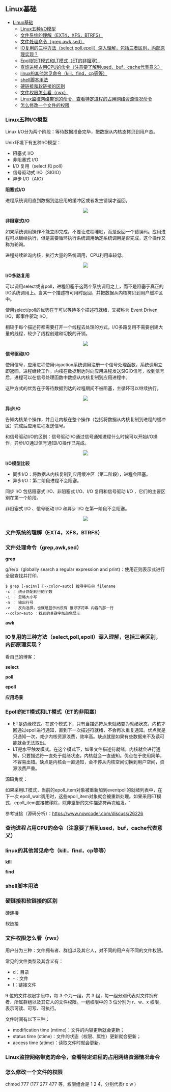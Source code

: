 ## Linux基础

- [Linux基础](#linux--)
  * [Linux五种I/O模型](#linux--i-o--)
  * [文件系统的理解（EXT4，XFS，BTRFS）](#--------ext4-xfs-btrfs-)
  * [文件处理命令（grep,awk,sed）](#-------grep-awk-sed-)
  * [IO复用的三种方法（select,poll,epoll）深入理解，包括三者区别，内部原理实现？](#io--------select-poll-epoll--------------------)
  * [Epoll的ET模式和LT模式（ET的非阻塞）](#epoll-et---lt---et-----)
  * [查询进程占用CPU的命令（注意要了解到used，buf，cache代表意义）](#------cpu----------used-buf-cache-----)
  * [linux的其他常见命令（kill，find，cp等等）](#linux--------kill-find-cp---)
  * [shell脚本用法](#shell----)
  * [硬链接和软链接的区别](#----------)
  * [文件权限怎么看（rwx）](#--------rwx-)
  * [Linux监控网络带宽的命令，查看特定进程的占用网络资源情况命令](#linux---------------------------)
  * [怎么修改一个文件的权限](#-----------)

### Linux五种I/O模型

Linux I/O分为两个阶段：等待数据准备完毕，把数据从内核态拷贝到用户态。

Unix环境下有五种I/O模型：

* 阻塞式 I/O
* 非阻塞式 I/O
* I/O 复用（select 和 poll）
* 信号驱动式 I/O（SIGIO）
* 异步 I/O（AIO）

**阻塞式I/O**

进程系统调用直到数据到达应用的缓冲区或者发生错误才返回。

<div align="center"><img src="images/1492928416812_4.png">
</div>

**非阻塞式I/O**

如果系统调用操作不能立即完成，不要让进程睡眠，而是返回一个错误码。应用进程可以继续执行，但是需要循环执行系统调用确定系统调用是否完成，这个操作又称为轮询。

进程持续轮询内核，执行大量的系统调用，CPU利用率较低。

<div align="center"><img src="images/1492929000361_5.png">
</div>

**I/O多路复用**

可以调用select或者poll，进程阻塞于这两个系统调用之上，而不是阻塞于真正的I/O系统调用上。当某一个描述符可用时返回，并把数据从内核拷贝到用户缓冲区中。

使用select/poll的优势在于可以等待多个描述符就绪，又被称为 Event Driven I/O，即事件驱动 I/O。

相较于每个描述符都需要打开一个线程去处理的方式，I/O多路复用不需要创建大量的线程，较少了线程创建和切换的开销。

<div align="center"><img src="images/1492929444818_6.png">
</div>

**信号驱动I/O**

使用信号，应用进程使用sigaction系统调用注册一个信号处理函数，系统调用立即返回，进程继续工作，内核在数据到达时向应用进程发送SIGIO信号，收到信号后，进程可以在信号处理函数中数据从内核复制到应用进程中。

这种方式的优势在于等待数据到达的过程期间不被阻塞，主循环可以继续执行。

<div align="center"><img src="images/1492929553651_7.png">
</div>

**异步I/O**

告知内核某个操作，并且让内核在整个操作（包括将数据从内核复制到进程的缓冲区）完成后应用进程发送信号。

和信号驱动I/O的区别：信号驱动I/O通过信号通知进程什么时候可以开始I/O操作，异步I/O通过信号通知I/O操作已完成。

<div align="center"><img src="images/1492930243286_8.png">
</div>

**I/O模型比较**

* 同步I/O：将数据从内核复制到应用缓冲区（第二阶段），进程会阻塞。
* 异步I/O：第二阶段进程不会阻塞。

同步 I/O 包括阻塞式 I/O、非阻塞式 I/O、I/O 复用和信号驱动 I/O ，它们的主要区别在第一个阶段。

非阻塞式 I/O 、信号驱动 I/O 和异步 I/O 在第一阶段不会阻塞。

<div align="center"><img src="images/1492928105791_3.png">
</div>

### 文件系统的理解（EXT4，XFS，BTRFS）



### 文件处理命令（grep,awk,sed）

**grep**

g/re/p（globally search a regular expression and print)：使用正则表示式进行全局查找并打印。

```shell
$ grep [-acinv] [--color=auto] 搜寻字符串 filename
-c ： 统计匹配到行的个数
-i ： 忽略大小写
-n ： 输出行号
-v ： 反向选择，也就是显示出没有 搜寻字符串 内容的那一行
--color=auto ：找到的关键字加颜色显示

```

**awk**





### IO复用的三种方法（select,poll,epoll）深入理解，包括三者区别，内部原理实现？

看自己的博客：

**select**



**poll**



**epoll**





**应用场景**



### Epoll的ET模式和LT模式（ET的非阻塞）

* ET是边缘模式。在这个模式下，只有当描述符从未就绪变为就绪状态，内核才回通过epoll进行通知，直到下一次描述符就绪，不会再次重复通知。优点就是只通知一次，减少内核资源浪费，效率高。缺点就是如果有些数据来不及读可能就会无法取出。
* LT是水平触发模式。在这个模式下，如果文件描述符就绪，内核就会进行通知，只要描述符一直处于就绪状态，内核就会一直通知。优点在于使用简单，不容易出错。缺点是内核会一直通知，会不停从内核空间切换到用户空间，资源浪费严重。

源码角度：

如果采用LT模式，当前的epoll_item对象被重新加到eventpoll的就绪列表中，在下一次 epoll_wait调用时，这些epoll_item对象就会被重新处理。如果采用ET模式，epoll_item直接被移除，除非坚挺的文件描述符再次触发。‘

参考链接（源码分析）：https://www.nowcoder.com/discuss/26226

### 查询进程占用CPU的命令（注意要了解到used，buf，cache代表意义）



### linux的其他常见命令（kill，find，cp等等）

**kill**



**find**



### shell脚本用法



### 硬链接和软链接的区别

硬连接



软链接



### 文件权限怎么看（rwx）

用户分为三种：文件拥有者、群组以及其它人，对不同的用户有不同的文件权限。

常见的文件类型及其含义有：

- d：目录
- -：文件
- l：链接文件

9 位的文件权限字段中，每 3 个为一组，共 3 组，每一组分别代表对文件拥有者、所属群组以及其它人的文件权限。一组权限中的 3 位分别为 r、w、x 权限，表示可读、可写、可执行。

文件时间有以下三种：

- modification time (mtime)：文件的内容更新就会更新；
- status time (ctime)：文件的状态（权限、属性）更新就会更新；
- access time (atime)：读取文件时就会更新。

### Linux监控网络带宽的命令，查看特定进程的占用网络资源情况命令



### 怎么修改一个文件的权限

chmod 777  (177 277 477 等，权限组合是 1 2 4，分别代表r x w )

